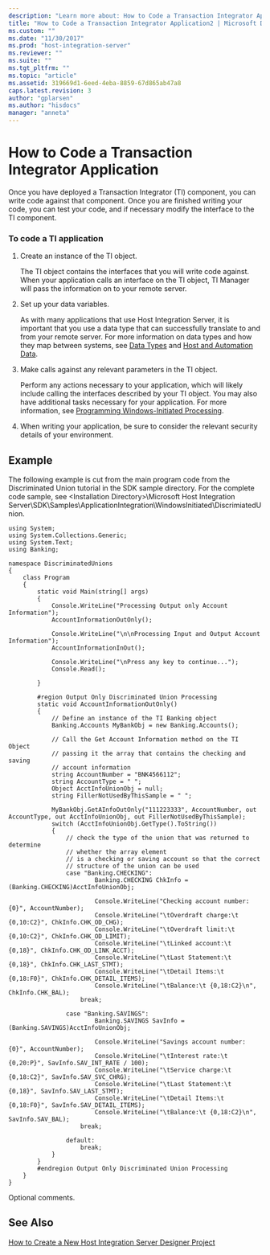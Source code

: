 ```yaml
---
description: "Learn more about: How to Code a Transaction Integrator Application"
title: "How to Code a Transaction Integrator Application2 | Microsoft Docs"
ms.custom: ""
ms.date: "11/30/2017"
ms.prod: "host-integration-server"
ms.reviewer: ""
ms.suite: ""
ms.tgt_pltfrm: ""
ms.topic: "article"
ms.assetid: 319669d1-6eed-4eba-8859-67d865ab47a8
caps.latest.revision: 3
author: "gplarsen"
ms.author: "hisdocs"
manager: "anneta"
---
```

# How to Code a Transaction Integrator Application
Once you have deployed a Transaction Integrator (TI) component, you can write code against that component. Once you are finished writing your code, you can test your code, and if necessary modify the interface to the TI component.  
  
### To code a TI application  
  
1.  Create an instance of the TI object.  
  
     The TI object contains the interfaces that you will write code against. When your application calls an interface on the TI object, TI Manager will pass the information on to your remote server.  
  
2.  Set up your data variables.  
  
     As with many applications that use Host Integration Server, it is important that you use a data type that can successfully translate to and from your remote server. For more information on data types and how they map between systems, see [Data Types](./data-types2.md) and [Host and Automation Data](./host-and-automation-data1.md).  
  
3.  Make calls against any relevant parameters in the TI object.  
  
     Perform any actions necessary to your application, which will likely include calling the interfaces described by your TI object. You may also have additional tasks necessary for your application. For more information, see [Programming Windows-Initiated Processing](../core/programming-windows-initiated-processing1.md).  
  
4.  When writing your application, be sure to consider the relevant security details of your environment.  
  
## Example  
 The following example is cut from the main program code from the Discriminated Union tutorial in the SDK sample directory. For the complete code sample, see \<Installation Directory>\Microsoft Host Integration Server\SDK\Samples\ApplicationIntegration\WindowsInitiated\DiscrimiatedUnion.  
  
```  
using System;  
using System.Collections.Generic;  
using System.Text;  
using Banking;  
  
namespace DiscriminatedUnions  
{  
    class Program  
    {  
        static void Main(string[] args)  
        {  
            Console.WriteLine("Processing Output only Account Information");  
            AccountInformationOutOnly();  
  
            Console.WriteLine("\n\nProcessing Input and Output Account Information");  
            AccountInformationInOut();  
  
            Console.WriteLine("\nPress any key to continue...");  
            Console.Read();  
  
        }  
  
        #region Output Only Discriminated Union Processing  
        static void AccountInformationOutOnly()  
        {  
            // Define an instance of the TI Banking object  
            Banking.Accounts MyBankObj = new Banking.Accounts();  
  
            // Call the Get Account Information method on the TI Object  
            // passing it the array that contains the checking and saving   
            // account information   
            string AccountNumber = "BNK4566112";  
            string AccountType = " ";  
            Object AcctInfoUnionObj = null;  
            string FillerNotUsedByThisSample = " ";  
  
            MyBankObj.GetAInfoOutOnly("111223333", AccountNumber, out AccountType, out AcctInfoUnionObj, out FillerNotUsedByThisSample);  
            switch (AcctInfoUnionObj.GetType().ToString())  
            {  
                // check the type of the union that was returned to determine   
                // whether the array element  
                // is a checking or saving account so that the correct  
                // structure of the union can be used  
                case "Banking.CHECKING":  
                        Banking.CHECKING ChkInfo = (Banking.CHECKING)AcctInfoUnionObj;  
  
                        Console.WriteLine("Checking account number: {0}", AccountNumber);  
                        Console.WriteLine("\tOverdraft charge:\t {0,10:C2}", ChkInfo.CHK_OD_CHG);  
                        Console.WriteLine("\tOverdraft limit:\t {0,10:C2}", ChkInfo.CHK_OD_LIMIT);  
                        Console.WriteLine("\tLinked account:\t {0,18}", ChkInfo.CHK_OD_LINK_ACCT);  
                        Console.WriteLine("\tLast Statement:\t {0,18}", ChkInfo.CHK_LAST_STMT);  
                        Console.WriteLine("\tDetail Items:\t {0,18:F0}", ChkInfo.CHK_DETAIL_ITEMS);  
                        Console.WriteLine("\tBalance:\t {0,18:C2}\n", ChkInfo.CHK_BAL);  
                    break;  
  
                case "Banking.SAVINGS":  
                        Banking.SAVINGS SavInfo = (Banking.SAVINGS)AcctInfoUnionObj;  
  
                        Console.WriteLine("Savings account number: {0}", AccountNumber);  
                        Console.WriteLine("\tInterest rate:\t {0,20:P}", SavInfo.SAV_INT_RATE / 100);  
                        Console.WriteLine("\tService charge:\t {0,18:C2}", SavInfo.SAV_SVC_CHRG);  
                        Console.WriteLine("\tLast Statement:\t {0,18}", SavInfo.SAV_LAST_STMT);  
                        Console.WriteLine("\tDetail Items:\t {0,18:F0}", SavInfo.SAV_DETAIL_ITEMS);  
                        Console.WriteLine("\tBalance:\t {0,18:C2}\n", SavInfo.SAV_BAL);  
                    break;  
  
                default:  
                    break;  
            }  
        }  
        #endregion Output Only Discriminated Union Processing  
    }  
}  
```  
  
 Optional comments.  
  
## See Also  
 [How to Create a New Host Integration Server Designer Project](../core/how-to-create-a-new-host-integration-server-designer-project1.md)
